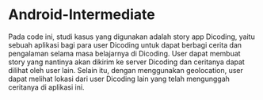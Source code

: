 # Android-Intermediate

Pada code ini, studi kasus yang digunakan adalah story app Dicoding, yaitu sebuah aplikasi bagi para user Dicoding untuk dapat berbagi cerita dan pengalaman selama masa belajarnya di Dicoding. User dapat membuat story yang nantinya akan dikirim ke server Dicoding dan ceritanya dapat dilihat oleh user lain. Selain itu, dengan menggunakan geolocation, user dapat melihat lokasi dari user Dicoding lain yang telah mengunggah ceritanya di aplikasi ini.

